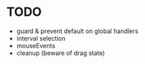 
# TODO

- guard & prevent default on global handlers
- interval selection
- mouseEvents
- cleanup (beware of drag state)
